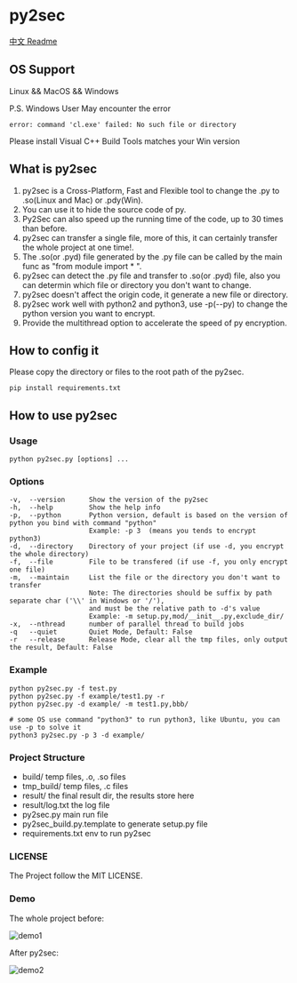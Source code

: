 # py2sec

[中文 Readme](https://github.com/cckuailong/py2sec/blob/master/README.md)

## OS Support

Linux && MacOS && Windows

P.S. Windows User May encounter the error

```
error: command 'cl.exe' failed: No such file or directory
```

Please install Visual C++ Build Tools matches your Win version

## What is py2sec

1. py2sec is a Cross-Platform, Fast and Flexible tool to change the .py to .so(Linux and Mac) or .pdy(Win).
2. You can use it to hide the source code of py.
3. Py2Sec can also speed up the running time of the code, up to 30 times than before.
4. py2sec can transfer a single file, more of this, it can certainly transfer the whole project at one time!.
5. The .so(or .pyd) file generated by the .py file can be called by the main func as "from module import * ".
6. py2sec can detect the .py file and transfer to .so(or .pyd) file, also you can determin which file or directory you don't want to change.
7. py2sec doesn't affect the origin code, it generate a new file or directory.
8. py2sec work well with python2 and python3, use -p(--py) to change the python version you want to encrypt.
9. Provide the multithread option to accelerate the speed of py encryption.

## How to config it

Please copy the directory or files to the root path of the py2sec.

```
pip install requirements.txt
```

## How to use py2sec

### Usage

```
python py2sec.py [options] ...
```

### Options

```
-v,  --version      Show the version of the py2sec
-h,  --help         Show the help info
-p,  --python       Python version, default is based on the version of python you bind with command "python"
                    Example: -p 3  (means you tends to encrypt python3)
-d,  --directory    Directory of your project (if use -d, you encrypt the whole directory)
-f,  --file         File to be transfered (if use -f, you only encrypt one file)
-m,  --maintain     List the file or the directory you don't want to transfer
                    Note: The directories should be suffix by path separate char ('\\' in Windows or '/'),
                    and must be the relative path to -d's value
                    Example: -m setup.py,mod/__init__.py,exclude_dir/
-x,  --nthread      number of parallel thread to build jobs
-q   --quiet        Quiet Mode, Default: False
-r   --release      Release Mode, clear all the tmp files, only output the result, Default: False
```

### Example

```
python py2sec.py -f test.py
python py2sec.py -f example/test1.py -r
python py2sec.py -d example/ -m test1.py,bbb/

# some OS use command "python3" to run python3, like Ubuntu, you can use -p to solve it
python3 py2sec.py -p 3 -d example/
```

### Project Structure

- build/                    temp files, .o, .so files
- tmp_build/                temp files, .c files
- result/                   the final result dir, the results store here
- result/log.txt            the log file
- py2sec.py                 main run file
- py2sec_build.py.template  to generate setup.py file
- requirements.txt          env to run py2sec

### LICENSE

The Project follow the MIT LICENSE.

### Demo

The whole project before:

![demo1](https://github.com/cckuailong/py2sec/blob/master/img/1.png)

After py2sec:

![demo2](https://github.com/cckuailong/py2sec/blob/master/img/2.png)
